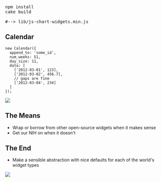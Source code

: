 <pre>
npm install
cake build

#--> lib/js-chart-widgets.min.js
</pre>

## Calendar

    new Calendar({
      append_to: 'some_id',
      num_weeks: 51,
      day_size: 11,
      data: [
        ['2012-03-01', 123],
        ['2012-03-02', 456.7],
        // gaps are fine
        ['2012-03-04', 234]
      ]
    });

![](https://github.com/jfdi/js-chart-widgets/raw/master/doc/calendar.png)

## The Means

- Wrap or borrow from other open-source widgets when it makes sense
- Get our NIH on when it doesn't

## The End

- Make a sensible abstraction with nice defaults for each of the world's widget types

![](http://imgs.xkcd.com/comics/standards.png)
